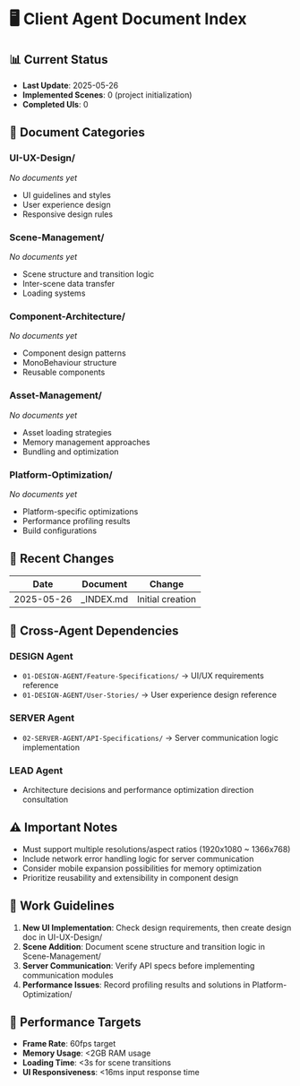 # 🖥️ Client Agent Document Index

## 📊 Current Status
- **Last Update**: 2025-05-26
- **Implemented Scenes**: 0 (project initialization)
- **Completed UIs**: 0

## 📁 Document Categories

### UI-UX-Design/
*No documents yet*
- UI guidelines and styles
- User experience design
- Responsive design rules

### Scene-Management/
*No documents yet*
- Scene structure and transition logic
- Inter-scene data transfer
- Loading systems

### Component-Architecture/
*No documents yet*
- Component design patterns
- MonoBehaviour structure
- Reusable components

### Asset-Management/
*No documents yet*
- Asset loading strategies
- Memory management approaches
- Bundling and optimization

### Platform-Optimization/
*No documents yet*
- Platform-specific optimizations
- Performance profiling results
- Build configurations

## 🔄 Recent Changes
| Date | Document | Change |
|------|----------|--------|
| 2025-05-26 | _INDEX.md | Initial creation |

## 🔗 Cross-Agent Dependencies
### DESIGN Agent
- `01-DESIGN-AGENT/Feature-Specifications/` → UI/UX requirements reference
- `01-DESIGN-AGENT/User-Stories/` → User experience design reference

### SERVER Agent
- `02-SERVER-AGENT/API-Specifications/` → Server communication logic implementation

### LEAD Agent
- Architecture decisions and performance optimization direction consultation

## ⚠️ Important Notes
- Must support multiple resolutions/aspect ratios (1920x1080 ~ 1366x768)
- Include network error handling logic for server communication
- Consider mobile expansion possibilities for memory optimization
- Prioritize reusability and extensibility in component design

## 📝 Work Guidelines
1. **New UI Implementation**: Check design requirements, then create design doc in UI-UX-Design/
2. **Scene Addition**: Document scene structure and transition logic in Scene-Management/
3. **Server Communication**: Verify API specs before implementing communication modules
4. **Performance Issues**: Record profiling results and solutions in Platform-Optimization/

## 🎯 Performance Targets
- **Frame Rate**: 60fps target
- **Memory Usage**: <2GB RAM usage
- **Loading Time**: <3s for scene transitions
- **UI Responsiveness**: <16ms input response time